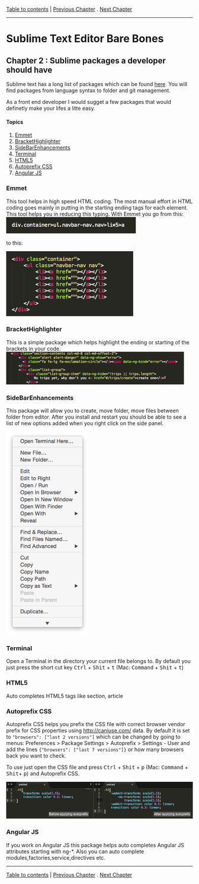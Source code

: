 [Table to contents](README.md) | [Previous Chapter](Ch1.md) . [Next Chapter](Ch3.md)

---
# Sublime Text Editor Bare Bones
## Chapter 2 : Sublime packages a developer should have
Sublime text has a long list of packages which can be found [here](https://packagecontrol.io/browse). You will find packages from language syntax to folder and git management.

As a front end developer I would sugget a few packages that would definetly make your lifes a litte easy.

#### Topics
1. [Emmet](#emmet)
2. [BracketHighlighter](#brackethighlighter)
3. [SideBarEnhancements](#sidebarenhancements)
4. [Terminal](#terminal)
5. [HTML5](#html5)
6. [Autoprefix CSS](#autoprefix-css)
7. [Angular JS](#angular-js)

### Emmet
This tool helps in high speed HTML coding. The most manual effort in HTML coding goes mainly in putting in the starting ending tags for each element. This tool helps you in reducing this typing.
With Emmet you go from this:
<img src="./images/emmet-abbreviation-1.png" alt="Emmet abbreviation"> 

to this:

<img src="./images/emmet-abbreviation-2.png" alt="Emmet abbreviation"> 

### BracketHighlighter
This is a simple package which helps highlight the ending or starting of the brackets in your code. 
<img src="./images/bracket-highlighter.gif" alt="Bracket Highlighter">

### SideBarEnhancements
This package will allow you to create, move folder, move files between folder from editor. After you install and restart you should be able to see a list of new options added when you right click on the side panel.

<img src="./images/side-bar-enhancements.png" alt="Side Bar Enhancements">

### Terminal
Open a Terminal in the directory your current file belongs to. By default you just press the short cut key <kbd>Ctrl</kbd> + <kbd>Shit</kbd> + <kbd>t</kbd> (Mac: <kbd>Command</kbd> +  <kbd>Shit</kbd> + <kbd>t</kbd>)  

### HTML5
Auto completes HTML5 tags like section, article 

### Autoprefix CSS
Autoprefix CSS helps you prefix the CSS file with correct browser vendor prefix for CSS properties using <http://caniuse.com/> data. By default it is set to `"browsers": ["last 2 versions"]` which can be changed by going to menus: Preferences > Package Settings > Autoprefix > Settings - User and add the lines 
`{"browsers": ["last 7 versions"]}` or how many browsers back you want to check. 

To use just open the CSS file and press <kbd>Ctrl</kbd> + <kbd>Shit</kbd> + <kbd>p</kbd> (Mac: <kbd>Command</kbd> +  <kbd>Shit</kbd>+ <kbd>p</kbd>)  and Autoprefix CSS.

<img src="./images/autoprefix.png" alt="Emmet abbreviation"> 

### Angular JS
If you work on Angular JS this package helps auto completes Angular JS attributes starting with ng-*. Also you can auto complete modules,factories,service,directives etc.

---

[Table to contents](README.md) | [Previous Chapter](Ch1.md) . [Next Chapter](Ch3.md)